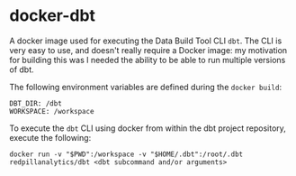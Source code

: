 # docker-dbt
A docker image used for executing the Data Build Tool CLI `dbt`. The CLI is very easy to use, and doesn't really require a Docker image: my motivation for building this was I needed the ability to be able to run multiple versions of dbt.

The following environment variables are defined during the `docker build`:

```
DBT_DIR: /dbt
WORKSPACE: /workspace
```

To execute the `dbt` CLI using docker from within the dbt project repository, execute the following:

```
docker run -v "$PWD":/workspace -v "$HOME/.dbt":/root/.dbt redpillanalytics/dbt <dbt subcommand and/or arguments>
```

